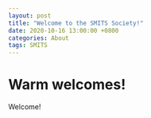 ```yaml
---
layout: post
title: "Welcome to the SMITS Society!"
date: 2020-10-16 13:00:00 +0800
categories: About
tags: SMITS
---
```


# Warm welcomes!
Welcome!
